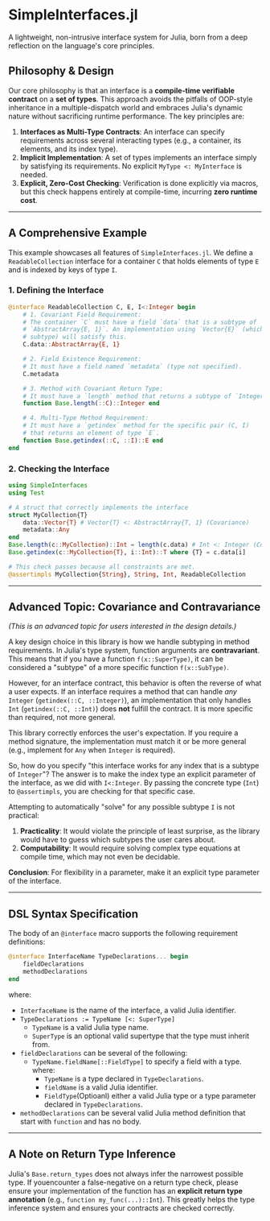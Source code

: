 # SimpleInterfaces.jl

A lightweight, non-intrusive interface system for Julia, born from a deep reflection on the language's core principles.

## Philosophy & Design

Our core philosophy is that an interface is a **compile-time verifiable contract** on a **set of types**. This approach avoids the pitfalls of OOP-style inheritance in a multiple-dispatch world and embraces Julia's dynamic nature without sacrificing runtime performance. The key principles are:

1.  **Interfaces as Multi-Type Contracts**: An interface can specify requirements across several interacting types (e.g., a container, its elements, and its index type).
2.  **Implicit Implementation**: A set of types implements an interface simply by satisfying its requirements. No explicit `MyType <: MyInterface` is needed.
3.  **Explicit, Zero-Cost Checking**: Verification is done explicitly via macros, but this check happens entirely at compile-time, incurring **zero runtime cost**.

---

## A Comprehensive Example

This example showcases all features of `SimpleInterfaces.jl`. We define a `ReadableCollection` interface for a container `C` that holds elements of type `E` and is indexed by keys of type `I`.

### 1. Defining the Interface

```julia
@interface ReadableCollection C, E, I<:Integer begin
    # 1. Covariant Field Requirement:
    # The container `C` must have a field `data` that is a subtype of
    # `AbstractArray{E, 1}`. An implementation using `Vector{E}` (which is a
    # subtype) will satisfy this.
    C.data::AbstractArray{E, 1}

    # 2. Field Existence Requirement:
    # It must have a field named `metadata` (type not specified).
    C.metadata

    # 3. Method with Covariant Return Type:
    # It must have a `length` method that returns a subtype of `Integer`.
    function Base.length(::C)::Integer end

    # 4. Multi-Type Method Requirement:
    # It must have a `getindex` method for the specific pair (C, I)
    # that returns an element of type `E`.
    function Base.getindex(::C, ::I)::E end
end
```

### 2. Checking the Interface

```julia
using SimpleInterfaces
using Test

# A struct that correctly implements the interface
struct MyCollection{T}
    data::Vector{T} # Vector{T} <: AbstractArray{T, 1} (Covariance)
    metadata::Any
end
Base.length(c::MyCollection)::Int = length(c.data) # Int <: Integer (Covariance)
Base.getindex(c::MyCollection{T}, i::Int)::T where {T} = c.data[i]

# This check passes because all constraints are met.
@assertimpls MyCollection{String}, String, Int, ReadableCollection
```

---

## Advanced Topic: Covariance and Contravariance

*(This is an advanced topic for users interested in the design details.)*

A key design choice in this library is how we handle subtyping in method requirements. In Julia's type system, function arguments are **contravariant**. This means that if you have a function `f(x::SuperType)`, it can be considered a "subtype" of a more specific function `f(x::SubType)`.

However, for an interface contract, this behavior is often the reverse of what a user expects. If an interface requires a method that can handle *any* `Integer` (`getindex(::C, ::Integer)`), an implementation that only handles `Int` (`getindex(::C, ::Int)`) does **not** fulfill the contract. It is more specific than required, not more general.

This library correctly enforces the user's expectation. If you require a method signature, the implementation must match it or be more general (e.g., implement for `Any` when `Integer` is required).

So, how do you specify "this interface works for any index that is a subtype of `Integer`"? The answer is to make the index type an explicit parameter of the interface, as we did with `I<:Integer`. By passing the concrete type (`Int`) to `@assertimpls`, you are checking for that specific case.

Attempting to automatically "solve" for any possible subtype `I` is not practical:
1.  **Practicality**: It would violate the principle of least surprise, as the library would have to guess which subtypes the user cares about.
2.  **Computability**: It would require solving complex type equations at compile time, which may not even be decidable.

**Conclusion**: For flexibility in a parameter, make it an explicit type parameter of the interface.

---
## DSL Syntax Specification                                                            
                                                                                    
The body of an `@interface` macro supports the following requirement definitions:      
```julia
@interface InterfaceName TypeDeclarations... begin
    fieldDeclarations
    methodDeclarations
end
```
where:
- `InterfaceName` is the name of the interface, a valid Julia identifier.
- `TypeDeclarations := TypeName [<: SuperType]`
  - `TypeName` is a valid Julia type name.
  - `SuperType` is an optional valid supertype that the type must inherit from.
- `fieldDeclarations` can be several of the following:
  - `TypeName.fieldName[::FieldType]` to specify a field with a type. where:
    - `TypeName` is a type declared in `TypeDeclarations`.
    - `fieldName` is a valid Julia identifier.
    - `FieldType`(Optioanl) either a valid Julia type or a type parameter declared in `TypeDeclarations`.
- `methodDeclarations` can be several valid Julia method definition that start with `function` and has no body.

---
## A Note on Return Type Inference
Julia's `Base.return_types` does not always infer the narrowest possible type. If youencounter a false-negative on a return type check, please ensure your implementation of the function has an **explicit return type annotation** (e.g., `function my_func(...)::Int`). This greatly helps the type inference system and ensures your contracts are checked correctly.    